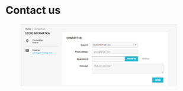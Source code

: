 # Contact us

<figure><img src="../../../.gitbook/assets/image (12).png" alt=""><figcaption></figcaption></figure>
